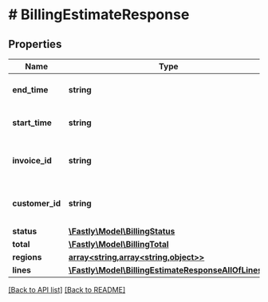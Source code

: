 # # BillingEstimateResponse

## Properties

Name | Type | Description | Notes
------------ | ------------- | ------------- | -------------
**end_time** | **string** | Date and time in ISO 8601 format. | [optional] [readonly] 
**start_time** | **string** | Date and time in ISO 8601 format. | [optional] [readonly] 
**invoice_id** | **string** | Alphanumeric string identifying the invoice. | [optional] [readonly] 
**customer_id** | **string** | Alphanumeric string identifying the customer. | [optional] [readonly] 
**status** | [**\Fastly\Model\BillingStatus**](BillingStatus.md) |  | [optional] 
**total** | [**\Fastly\Model\BillingTotal**](BillingTotal.md) |  | [optional] 
**regions** | [**array&lt;string,array&lt;string,object&gt;&gt;**](array.md) |  | [optional] 
**lines** | [**\Fastly\Model\BillingEstimateResponseAllOfLines[]**](BillingEstimateResponseAllOfLines.md) |  | [optional] 


[[Back to API list]](../../README.md#endpoints) [[Back to README]](../../README.md)
